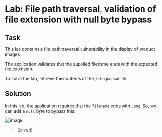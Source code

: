 # Lab: File path traversal, validation of file extension with null byte bypass
## Task
This lab contains a file path traversal vulnerability in the display of product images.

The application validates that the supplied filename ends with the expected file extension.

To solve the lab, retrieve the contents of the `/etc/passwd` file.

## Solution
In this lab, the application requires that the `filename` ends with `.png`. So, we can add a `null` byte to bypass this:  

![image](https://user-images.githubusercontent.com/44528004/130415312-d57a13df-d6d3-41cb-a6cf-223dc34cf53e.png)
> Solved!
